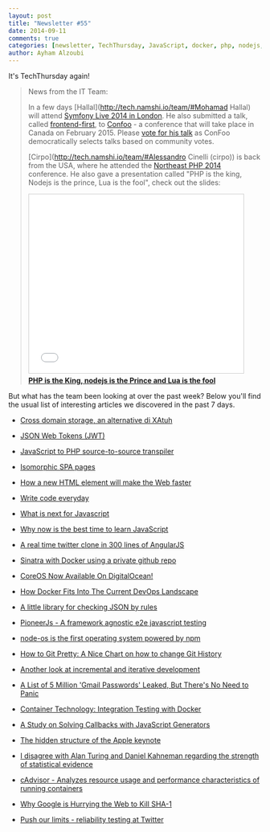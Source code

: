 ```yaml
---
layout: post
title: "Newsletter #55"
date: 2014-09-11
comments: true
categories: [newsletter, TechThursday, JavaScript, docker, php, nodejs, git]
author: Ayham Alzoubi
---
```


It's TechThursday again!

>
> News from the IT Team:
>
> In a few days [Hallal](http://tech.namshi.io/team/#Mohamad Hallal) will attend [Symfony Live 2014 in London](http://london2014.live.symfony.com/). He also submitted
> a talk, called [frontend-first](http://frontendfirst.com/), to [Confoo](http://confoo.ca) - a conference that will take place in Canada on February 2015.
> Please [vote for his talk](http://confoo.ca/en/call-for-papers/speaker/mohamad-hallal) as ConFoo democratically
> selects talks based on community votes.
>
> [Cirpo](http://tech.namshi.io/team/#Alessandro Cinelli (cirpo\)) is back from the USA, where he attended the [Northeast PHP 2014](http://2014.northeastphp.org) conference.
> He also gave a presentation called "PHP is the king, Nodejs is the prince, Lua is the fool", check out the slides:
>
> <iframe src="//www.slideshare.net/slideshow/embed_code/38794123" width="427" height="356" frameborder="0" marginwidth="0" marginheight="0" scrolling="no" style="border:1px solid #CCC; border-width:1px; margin-bottom:5px; max-width: 100%;" allowfullscreen> </iframe> <div style="margin-bottom:5px"> <strong> <a href="https://www.slideshare.net/cirpo/newp" title="PHP is the King, nodejs is the Prince and Lua is the fool" target="_blank">PHP is the King, nodejs is the Prince and Lua is the fool</a> </strong></div>


But what has the team been looking at over the past week? Below
you'll find the usual list of interesting articles we discovered
in the past 7 days.

<!-- more -->

* [Cross domain storage, an alternative di XAtuh](https://github.com/zendesk/cross-storage)

* [JSON Web Tokens (JWT)](http://jwt.io)

* [JavaScript to PHP source-to-source transpiler](https://github.com/endel/js2php)

* [Isomorphic SPA pages](http://blog.risingstack.com/from-angularjs-to-react-the-isomorphic-way/)

* [How a new HTML element will make the Web faster](http://arstechnica.com/information-technology/2014/09/how-a-new-html-element-will-make-the-web-faster/)

* [Write code everyday](http://ejohn.org/blog/write-code-every-day/)

* [What is next for Javascript](http://es6rocks.com/2014/08/what-is-next-for-javascript/)

* [Why now is the best time to learn JavaScript](http://blog.teamtreehouse.com/learn-javascript)

* [A real time twitter clone in 300 lines of AngularJS](http://appbaseio.github.io/twitter-appbase/)

* [Sinatra with Docker using a private github repo](http://softwarecriollo.com/thoughts/sinatra-docker-private-github-repo)

* [CoreOS Now Available On DigitalOcean!](https://www.digitalocean.com/company/blog/coreos-now-available-on-digitalocean/)

* [How Docker Fits Into The Current DevOps Landscape](http://blog.leanstack.io/how-docker-fits-into-the-current-devops-landscape)

* [A little library for checking JSON by rules](https://github.com/KryDos/JSONRulesChecker)

* [PioneerJs - A framework agnostic e2e javascript testing](http://pioneerjs.com)

* [node-os is the first operating system powered by npm](http://node-os.com/)

* [How to Git Pretty: A Nice Chart on how to change Git History](http://justinhileman.info/article/git-pretty)

* [Another look at incremental and iterative development](http://www.methodsandtools.com/archive/archive.php?id=14)

* [A List of 5 Million 'Gmail Passwords' Leaked, But There's No Need to Panic](http://mashable.com/2014/09/10/5-million-gmail-passwords-leak/?utm_cid=mash-com-fb-tech-link)

* [Container Technology: Integration Testing with Docker](http://www.clypd.com/container-technology-integration-testing-with-docker)

* [A Study on Solving Callbacks with JavaScript Generators](http://jlongster.com/A-Study-on-Solving-Callbacks-with-JavaScript-Generators)

* [The hidden structure of the Apple keynote](http://qz.com/261181/the-hidden-structure-of-the-apple-keynote/)

* [I disagree with Alan Turing and Daniel Kahneman regarding the strength of statistical evidence](http://andrewgelman.com/2014/09/03/disagree-alan-turing-daniel-kahneman-regarding-strength-statistical-evidence/)

* [cAdvisor - Analyzes resource usage and performance characteristics of running containers](https://github.com/google/cadvisor)

* [Why Google is Hurrying the Web to Kill SHA-1](https://konklone.com/post/why-google-is-hurrying-the-web-to-kill-sha-1)
    
* [Push our limits - reliability testing at Twitter](https://blog.twitter.com/2014/push-our-limits-reliability-testing-at-twitter)